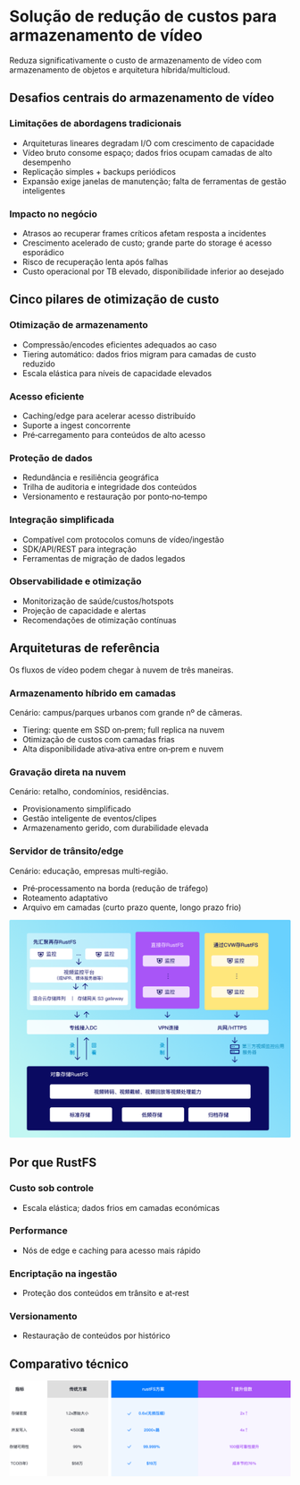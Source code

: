 # Solução de redução de custos para armazenamento de vídeo

Reduza significativamente o custo de armazenamento de vídeo com armazenamento de objetos e arquitetura híbrida/multicloud.

## Desafios centrais do armazenamento de vídeo

### Limitações de abordagens tradicionais

- Arquiteturas lineares degradam I/O com crescimento de capacidade
- Vídeo bruto consome espaço; dados frios ocupam camadas de alto desempenho
- Replicação simples + backups periódicos
- Expansão exige janelas de manutenção; falta de ferramentas de gestão inteligentes

### Impacto no negócio

- Atrasos ao recuperar frames críticos afetam resposta a incidentes
- Crescimento acelerado de custo; grande parte do storage é acesso esporádico
- Risco de recuperação lenta após falhas
- Custo operacional por TB elevado, disponibilidade inferior ao desejado

## Cinco pilares de otimização de custo

### Otimização de armazenamento

- Compressão/encodes eficientes adequados ao caso
- Tiering automático: dados frios migram para camadas de custo reduzido
- Escala elástica para níveis de capacidade elevados

### Acesso eficiente

- Caching/edge para acelerar acesso distribuído
- Suporte a ingest concorrente
- Pré‑carregamento para conteúdos de alto acesso

### Proteção de dados

- Redundância e resiliência geográfica
- Trilha de auditoria e integridade dos conteúdos
- Versionamento e restauração por ponto‑no‑tempo

### Integração simplificada

- Compatível com protocolos comuns de vídeo/ingestão
- SDK/API/REST para integração
- Ferramentas de migração de dados legados

### Observabilidade e otimização

- Monitorização de saúde/custos/hotspots
- Projeção de capacidade e alertas
- Recomendações de otimização contínuas

## Arquiteturas de referência

Os fluxos de vídeo podem chegar à nuvem de três maneiras.

### Armazenamento híbrido em camadas

Cenário: campus/parques urbanos com grande nº de câmeras.

- Tiering: quente em SSD on‑prem; full replica na nuvem
- Otimização de custos com camadas frias
- Alta disponibilidade ativa‑ativa entre on‑prem e nuvem

### Gravação direta na nuvem

Cenário: retalho, condomínios, residências.

- Provisionamento simplificado
- Gestão inteligente de eventos/clipes
- Armazenamento gerido, com durabilidade elevada

### Servidor de trânsito/edge

Cenário: educação, empresas multi‑região.

- Pré‑processamento na borda (redução de tráfego)
- Roteamento adaptativo
- Arquivo em camadas (curto prazo quente, longo prazo frio)

![Arquitetura de solução](./images/solution.png)

## Por que RustFS

### Custo sob controle

- Escala elástica; dados frios em camadas económicas

### Performance

- Nós de edge e caching para acesso mais rápido

### Encriptação na ingestão

- Proteção dos conteúdos em trânsito e at‑rest

### Versionamento

- Restauração de conteúdos por histórico

## Comparativo técnico

![Comparativo técnico](./images/params.png)
